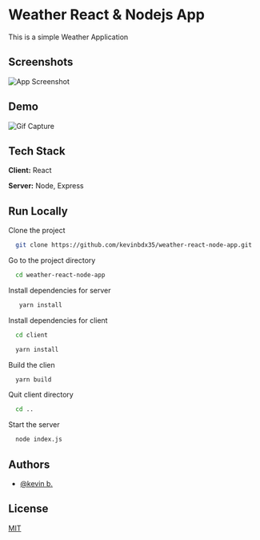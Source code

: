 
# Weather React & Nodejs App

This is a simple Weather Application


## Screenshots

![App Screenshot](https://github.com/kevinbdx35/weather-react-node-app/blob/main/screen-capture.png?raw=true)


## Demo

![Gif Capture](https://github.com/kevinbdx35/weather-react-node-app/blob/main/gif-capture.gif?raw=true)


## Tech Stack

**Client:** React

**Server:** Node, Express


## Run Locally

Clone the project

```bash
  git clone https://github.com/kevinbdx35/weather-react-node-app.git
```

Go to the project directory

```bash
  cd weather-react-node-app
```
Install dependencies for server

```bash
   yarn install
```

Install dependencies for client

```bash
  cd client
```

```bash
  yarn install
```
Build the clien

```bash
  yarn build
```

Quit client directory

```bash
  cd ..
```

Start the server

```bash
  node index.js
```


## Authors

- [@kevin b.](https://github.com/kevinbdx35)


## License

[MIT](https://choosealicense.com/licenses/mit/)

